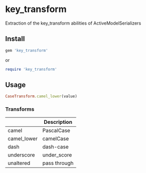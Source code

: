 # key_transform
Extraction of the key_transform abilities of ActiveModelSerializers

## Install

```ruby
gem 'key_transform'
```

or

```ruby
require 'key_transform'
```
## Usage

```ruby
CaseTransform.camel_lower(value)
```

### Transforms

| &nbsp; | Description |
| --- | --- |
| camel | PascalCase |
| camel_lower | camelCase |
| dash | dash-case |
| underscore | under_score |
| unaltered | pass through |
